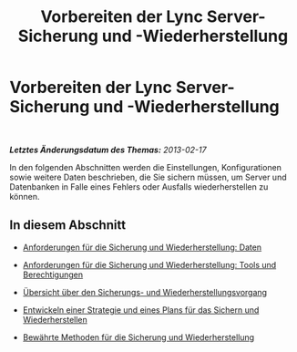 ﻿---
title: Vorbereiten der Lync Server-Sicherung und -Wiederherstellung
TOCTitle: Vorbereiten der Lync Server-Sicherung und -Wiederherstellung
ms:assetid: 044623a1-948e-4957-b6e1-354d301ad505
ms:mtpsurl: https://technet.microsoft.com/de-de/library/Hh202159(v=OCS.15)
ms:contentKeyID: 52056277
ms.date: 05/19/2016
mtps_version: v=OCS.15
ms.translationtype: HT
---

# Vorbereiten der Lync Server-Sicherung und -Wiederherstellung

 

_**Letztes Änderungsdatum des Themas:** 2013-02-17_

In den folgenden Abschnitten werden die Einstellungen, Konfigurationen sowie weitere Daten beschrieben, die Sie sichern müssen, um Server und Datenbanken in Falle eines Fehlers oder Ausfalls wiederherstellen zu können.

## In diesem Abschnitt

  - [Anforderungen für die Sicherung und Wiederherstellung: Daten](lync-server-2013-backup-and-restoration-requirements-data.md)

  - [Anforderungen für die Sicherung und Wiederherstellung: Tools und Berechtigungen](lync-server-2013-backup-and-restoration-requirements-tools-and-permissions.md)

  - [Übersicht über den Sicherungs- und Wiederherstellungsvorgang](lync-server-2013-backup-and-restoration-process-overview.md)

  - [Entwickeln einer Strategie und eines Plans für das Sichern und Wiederherstellen](lync-server-2013-developing-a-backup-and-restoration-strategy-and-plan.md)

  - [Bewährte Methoden für die Sicherung und Wiederherstellung](lync-server-2013-best-practices-for-backup-and-restoration.md)


